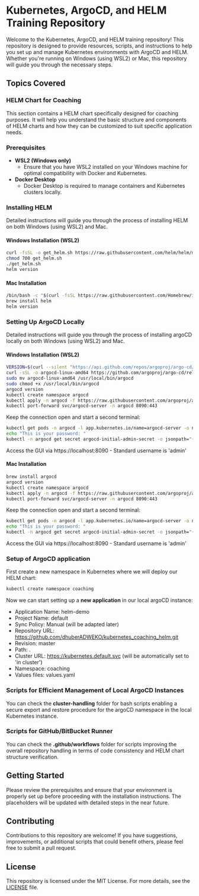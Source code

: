 # Kubernetes, ArgoCD, and HELM Training Repository

Welcome to the Kubernetes, ArgoCD, and HELM training repository! This repository is designed to provide resources, scripts, and instructions to help you set up and manage Kubernetes environments with ArgoCD and HELM. Whether you're running on Windows (using WSL2) or Mac, this repository will guide you through the necessary steps.

## Topics Covered

### **HELM Chart for Coaching**
This section contains a HELM chart specifically designed for coaching purposes. It will help you understand the basic structure and components of HELM charts and how they can be customized to suit specific application needs.

### **Prerequisites**
   - **WSL2 (Windows only)**
     - Ensure that you have WSL2 installed on your Windows machine for optimal compatibility with Docker and Kubernetes.
   - **Docker Desktop**
     - Docker Desktop is required to manage containers and Kubernetes clusters locally.

### **Installing HELM**
   Detailed instructions will guide you through the process of installing HELM on both Windows (using WSL2) and Mac.

####   **Windows Installation (WSL2)**
   ```bash
   curl -fsSL -o get_helm.sh https://raw.githubusercontent.com/helm/helm/main/scripts/get-helm-3
   chmod 700 get_helm.sh
   ./get_helm.sh
   helm version
   ```

####   **Mac Installation**
  ```bash
  /bin/bash -c "$(curl -fsSL https://raw.githubusercontent.com/Homebrew/install/HEAD/install.sh)"
  brew install helm
  helm version
  ```

### **Setting Up ArgoCD Locally**
   Detailed instructions will guide you through the process of installing argoCD locally on both Windows (using WSL2) and Mac.

####   **Windows Installation (WSL2)**
   ```bash
   VERSION=$(curl --silent "https://api.github.com/repos/argoproj/argo-cd/releases/latest" | grep -Po '"tag_name": "\K.*?(?=")')
   curl -sSL -o argocd-linux-amd64 https://github.com/argoproj/argo-cd/releases/download/$VERSION/argocd-linux-amd64
   sudo mv argocd-linux-amd64 /usr/local/bin/argocd
   sudo chmod +x /usr/local/bin/argocd
   argocd version
   kubectl create namespace argocd
   kubectl apply -n argocd -f https://raw.githubusercontent.com/argoproj/argo-cd/stable/manifests/install.yaml
   kubectl port-forward svc/argocd-server -n argocd 8090:443
   ```
   
   Keep the connection open and start a second terminal:
   ```bash
   kubectl get pods -n argocd -l app.kubernetes.io/name=argocd-server -o name | cut -d'/' -f 2
   echo "This is your password: "
   kubectl -n argocd get secret argocd-initial-admin-secret -o jsonpath="{.data.password}" | base64 -d
   ```

   Access the GUI via https://localhost:8090 - Standard username is 'admin'

####   **Mac Installation**
   ```bash
   brew install argocd
   argocd version
   kubectl create namespace argocd
   kubectl apply -n argocd -f https://raw.githubusercontent.com/argoproj/argo-cd/stable/manifests/install.yaml
   kubectl port-forward svc/argocd-server -n argocd 8090:443
   ```

   Keep the connection open and start a second terminal:
   ```bash
   kubectl get pods -n argocd -l app.kubernetes.io/name=argocd-server -o name | cut -d'/' -f 2
   echo "This is your password: "
   kubectl -n argocd get secret argocd-initial-admin-secret -o jsonpath="{.data.password}" | base64 -d
   ```

   Access the GUI via https://localhost:8090 - Standard username is 'admin'


### **Setup of ArgoCD application**
First create a new namespace in Kubernetes where we will deploy our HELM chart:
```bash
kubectl create namespace coaching
```

Now we can start setting up a **new application** in our local argoCD instance:
- Application Name: helm-demo 
- Project Name: default
- Sync Policy: Manual (will be adapted later)
- Repository URL: https://github.com/dhuberADWEKO/kubernetes_coaching_helm.git
- Revision: master
- Path: .
- Cluster URL: https://kubernetes.default.svc (will be automatically set to 'in cluster')
- Namespace: coaching
- Values files: values.yaml

### **Scripts for Efficient Management of Local ArgoCD Instances**
You can check the **cluster-handling** folder for bash scripts enabling a secure export and restore procedure for the argoCD namespace in the local Kubernetes instance.

### **Scripts for GitHub/BitBucket Runner**
You can check the **.github/workflows** folder for scripts improving the overall repository handling in terms of code consistency and HELM chart structure verification.

## Getting Started

Please review the prerequisites and ensure that your environment is properly set up before proceeding with the installation instructions. The placeholders will be updated with detailed steps in the near future.

## Contributing

Contributions to this repository are welcome! If you have suggestions, improvements, or additional scripts that could benefit others, please feel free to submit a pull request.

## License

This repository is licensed under the MIT License. For more details, see the [LICENSE](LICENSE) file.
